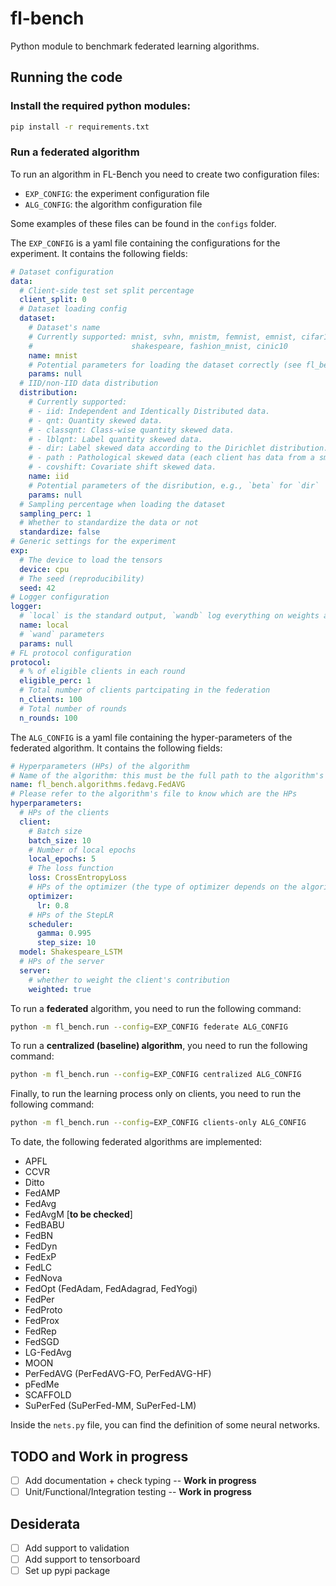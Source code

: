 # fl-bench
Python module to benchmark federated learning algorithms.

## Running the code

### Install the required python modules:
```bash
pip install -r requirements.txt
```

### Run a federated algorithm
To run an algorithm in FL-Bench you need to create two configuration files:
- `EXP_CONFIG`: the experiment configuration file
- `ALG_CONFIG`: the algorithm configuration file

Some examples of these files can be found in the `configs` folder.

The `EXP_CONFIG` is a yaml file containing the configurations for the experiment. It contains the 
following fields:

```yaml
# Dataset configuration
data:
  # Client-side test set split percentage
  client_split: 0
  # Dataset loading config
  dataset:
    # Dataset's name 
    # Currently supported: mnist, svhn, mnistm, femnist, emnist, cifar10, cifar100, tiny_imagenet,
    #                      shakespeare, fashion_mnist, cinic10
    name: mnist
    # Potential parameters for loading the dataset correctly (see fl_bench.data.datasets)
    params: null
  # IID/non-IID data distribution
  distribution:
    # Currently supported: 
    # - iid: Independent and Identically Distributed data.
    # - qnt: Quantity skewed data.
    # - classqnt: Class-wise quantity skewed data.
    # - lblqnt: Label quantity skewed data.
    # - dir: Label skewed data according to the Dirichlet distribution.
    # - path : Pathological skewed data (each client has data from a small subset of the classes).
    # - covshift: Covariate shift skewed data.
    name: iid
    # Potential parameters of the disribution, e.g., `beta` for `dir`
    params: null
  # Sampling percentage when loading the dataset
  sampling_perc: 1
  # Whether to standardize the data or not
  standardize: false
# Generic settings for the experiment
exp:
  # The device to load the tensors
  device: cpu
  # The seed (reproducibility)
  seed: 42
# Logger configuration
logger:
  # `local` is the standard output, `wandb` log everything on weights and bias
  name: local
  # `wand` parameters
  params: null
# FL protocol configuration
protocol:
  # % of eligible clients in each round
  eligible_perc: 1
  # Total number of clients partcipating in the federation
  n_clients: 100
  # Total number of rounds
  n_rounds: 100
```

The `ALG_CONFIG` is a yaml file containing the hyper-parameters of the federated algorithm. It 
contains the following fields:
```yaml
# Hyperparameters (HPs) of the algorithm
# Name of the algorithm: this must be the full path to the algorithm's class
name: fl_bench.algorithms.fedavg.FedAVG
# Please refer to the algorithm's file to know which are the HPs 
hyperparameters:
  # HPs of the clients
  client:
    # Batch size
    batch_size: 10
    # Number of local epochs
    local_epochs: 5
    # The loss function
    loss: CrossEntropyLoss
    # HPs of the optimizer (the type of optimizer depends on the algorithm)
    optimizer:
      lr: 0.8
    # HPs of the StepLR
    scheduler:
      gamma: 0.995
      step_size: 10
  model: Shakespeare_LSTM
  # HPs of the server
  server:
    # whether to weight the client's contribution
    weighted: true
```

To run a **federated** algorithm, you need to run the following command:
```bash
python -m fl_bench.run --config=EXP_CONFIG federate ALG_CONFIG
```

To run a **centralized (baseline) algorithm**, you need to run the following command:
```bash
python -m fl_bench.run --config=EXP_CONFIG centralized ALG_CONFIG
```

Finally, to run the learning process only on clients, you need to run the following command:
```bash
python -m fl_bench.run --config=EXP_CONFIG clients-only ALG_CONFIG
```

To date, the following federated algorithms are implemented:
- APFL
- CCVR
- Ditto
- FedAMP
- FedAvg
- FedAvgM [**to be checked**]
- FedBABU
- FedBN
- FedDyn
- FedExP
- FedLC
- FedNova
- FedOpt (FedAdam, FedAdagrad, FedYogi)
- FedPer
- FedProto
- FedProx
- FedRep
- FedSGD
- LG-FedAvg
- MOON
- PerFedAVG (PerFedAVG-FO, PerFedAVG-HF)
- pFedMe
- SCAFFOLD
- SuPerFed (SuPerFed-MM, SuPerFed-LM)


Inside the `nets.py` file, you can find the definition of some neural networks. 

## TODO and Work in progress
- [ ] Add documentation + check typing -- **Work in progress**
- [ ] Unit/Functional/Integration testing -- **Work in progress**

## Desiderata
- [ ] Add support to validation
- [ ] Add support to tensorboard
- [ ] Set up pypi package
